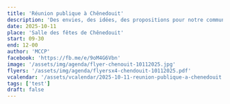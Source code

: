 ```yaml
---
title: 'Réunion publique à Chênedouit'
description: 'Des envies, des idées, des propositions pour notre commune ? Discutons-en !'
date: 2025-10-11
place: 'Salle des fêtes de Chênedouit'
start: 09-30
end: 12-00
author: 'MCCP'
facebook: 'https://fb.me/e/9oM4G6Vbn'
image: '/assets/img/agenda/flyer-chenouit-10112025.jpg'
flyers: '/assets/img/agenda/flyersx4-chendouit-10112025.pdf'
vcalendar: '/assets/vcalendar/2025-10-11-reunion-publique-a-chenedouit.ics'
tags: ['test']
draft: false
---
```

